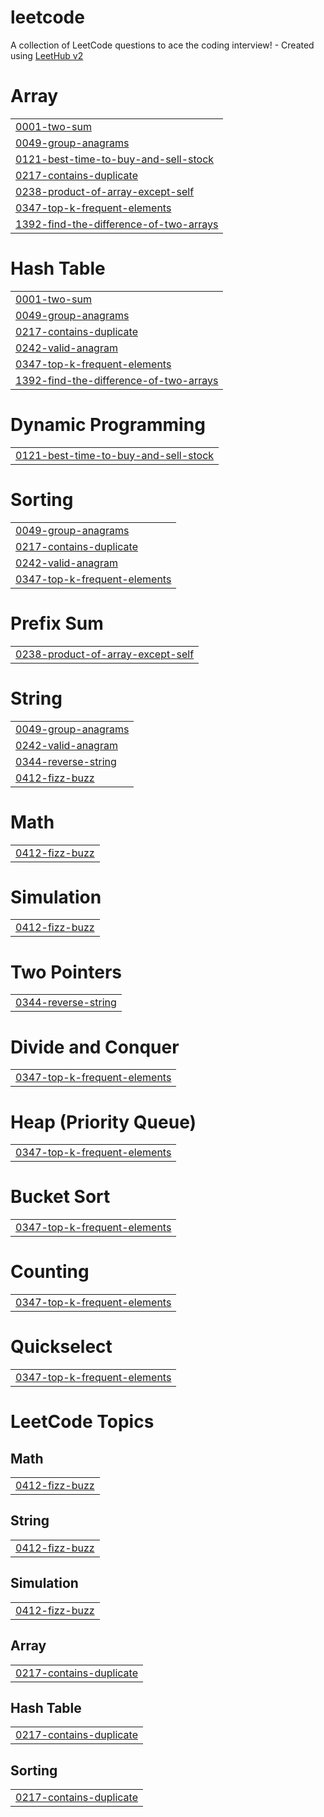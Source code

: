 # leetcode
A collection of LeetCode questions to ace the coding interview! - Created using [LeetHub v2](https://github.com/arunbhardwaj/LeetHub-2.0)


# Array
|  |
| ------- |
| [0001-two-sum](https://github.com/Subhamrana007/leetcode/tree/master/0001-two-sum) |
| [0049-group-anagrams](https://github.com/Subhamrana007/leetcode/tree/master/0049-group-anagrams) |
| [0121-best-time-to-buy-and-sell-stock](https://github.com/Subhamrana007/leetcode/tree/master/0121-best-time-to-buy-and-sell-stock) |
| [0217-contains-duplicate](https://github.com/Subhamrana007/leetcode/tree/master/0217-contains-duplicate) |
| [0238-product-of-array-except-self](https://github.com/Subhamrana007/leetcode/tree/master/0238-product-of-array-except-self) |
| [0347-top-k-frequent-elements](https://github.com/Subhamrana007/leetcode/tree/master/0347-top-k-frequent-elements) |
| [1392-find-the-difference-of-two-arrays](https://github.com/Subhamrana007/leetcode/tree/master/1392-find-the-difference-of-two-arrays) |
# Hash Table
|  |
| ------- |
| [0001-two-sum](https://github.com/Subhamrana007/leetcode/tree/master/0001-two-sum) |
| [0049-group-anagrams](https://github.com/Subhamrana007/leetcode/tree/master/0049-group-anagrams) |
| [0217-contains-duplicate](https://github.com/Subhamrana007/leetcode/tree/master/0217-contains-duplicate) |
| [0242-valid-anagram](https://github.com/Subhamrana007/leetcode/tree/master/0242-valid-anagram) |
| [0347-top-k-frequent-elements](https://github.com/Subhamrana007/leetcode/tree/master/0347-top-k-frequent-elements) |
| [1392-find-the-difference-of-two-arrays](https://github.com/Subhamrana007/leetcode/tree/master/1392-find-the-difference-of-two-arrays) |
# Dynamic Programming
|  |
| ------- |
| [0121-best-time-to-buy-and-sell-stock](https://github.com/Subhamrana007/leetcode/tree/master/0121-best-time-to-buy-and-sell-stock) |
# Sorting
|  |
| ------- |
| [0049-group-anagrams](https://github.com/Subhamrana007/leetcode/tree/master/0049-group-anagrams) |
| [0217-contains-duplicate](https://github.com/Subhamrana007/leetcode/tree/master/0217-contains-duplicate) |
| [0242-valid-anagram](https://github.com/Subhamrana007/leetcode/tree/master/0242-valid-anagram) |
| [0347-top-k-frequent-elements](https://github.com/Subhamrana007/leetcode/tree/master/0347-top-k-frequent-elements) |
# Prefix Sum
|  |
| ------- |
| [0238-product-of-array-except-self](https://github.com/Subhamrana007/leetcode/tree/master/0238-product-of-array-except-self) |
# String
|  |
| ------- |
| [0049-group-anagrams](https://github.com/Subhamrana007/leetcode/tree/master/0049-group-anagrams) |
| [0242-valid-anagram](https://github.com/Subhamrana007/leetcode/tree/master/0242-valid-anagram) |
| [0344-reverse-string](https://github.com/Subhamrana007/leetcode/tree/master/0344-reverse-string) |
| [0412-fizz-buzz](https://github.com/Subhamrana007/leetcode/tree/master/0412-fizz-buzz) |
# Math
|  |
| ------- |
| [0412-fizz-buzz](https://github.com/Subhamrana007/leetcode/tree/master/0412-fizz-buzz) |
# Simulation
|  |
| ------- |
| [0412-fizz-buzz](https://github.com/Subhamrana007/leetcode/tree/master/0412-fizz-buzz) |
# Two Pointers
|  |
| ------- |
| [0344-reverse-string](https://github.com/Subhamrana007/leetcode/tree/master/0344-reverse-string) |
# Divide and Conquer
|  |
| ------- |
| [0347-top-k-frequent-elements](https://github.com/Subhamrana007/leetcode/tree/master/0347-top-k-frequent-elements) |
# Heap (Priority Queue)
|  |
| ------- |
| [0347-top-k-frequent-elements](https://github.com/Subhamrana007/leetcode/tree/master/0347-top-k-frequent-elements) |
# Bucket Sort
|  |
| ------- |
| [0347-top-k-frequent-elements](https://github.com/Subhamrana007/leetcode/tree/master/0347-top-k-frequent-elements) |
# Counting
|  |
| ------- |
| [0347-top-k-frequent-elements](https://github.com/Subhamrana007/leetcode/tree/master/0347-top-k-frequent-elements) |
# Quickselect
|  |
| ------- |
| [0347-top-k-frequent-elements](https://github.com/Subhamrana007/leetcode/tree/master/0347-top-k-frequent-elements) |
<!---LeetCode Topics Start-->
# LeetCode Topics
## Math
|  |
| ------- |
| [0412-fizz-buzz](https://github.com/Subhamrana007/leetcode/tree/master/0412-fizz-buzz) |
## String
|  |
| ------- |
| [0412-fizz-buzz](https://github.com/Subhamrana007/leetcode/tree/master/0412-fizz-buzz) |
## Simulation
|  |
| ------- |
| [0412-fizz-buzz](https://github.com/Subhamrana007/leetcode/tree/master/0412-fizz-buzz) |
## Array
|  |
| ------- |
| [0217-contains-duplicate](https://github.com/Subhamrana007/leetcode/tree/master/0217-contains-duplicate) |
## Hash Table
|  |
| ------- |
| [0217-contains-duplicate](https://github.com/Subhamrana007/leetcode/tree/master/0217-contains-duplicate) |
## Sorting
|  |
| ------- |
| [0217-contains-duplicate](https://github.com/Subhamrana007/leetcode/tree/master/0217-contains-duplicate) |
<!---LeetCode Topics End-->